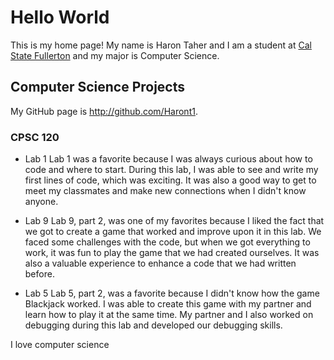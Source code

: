 # Hello World

This is my home page! My name is Haron Taher and I am a student at [Cal State Fullerton](http://www.fullerton.edu/) and my major is Computer Science.

## Computer Science Projects

My GitHub page is http://github.com/Haront1.

### CPSC 120

* Lab 1
    Lab 1 was a favorite because I was always curious about how to code and where to start. During this lab, I was able to see and write my first lines of code, which was exciting. It was also a good way to get to meet my classmates and make new connections when I didn't know anyone.

* Lab 9
    Lab 9, part 2, was one of my favorites because I liked the fact that we got to create a game that worked and improve upon it in this lab. We faced some challenges with the code, but when we got everything to work, it was fun to play the game that we had created ourselves. It was also a valuable experience to enhance a code that we had written before.

* Lab 5
    Lab 5, part 2, was a favorite because I didn't know how the game Blackjack worked. I was able to create this game with my partner and learn how to play it at the same time. My partner and I also worked on debugging during this lab and developed our debugging skills.

I love computer science    